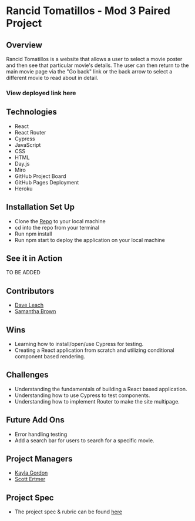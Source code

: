# Rancid Tomatillos - Mod 3 Paired Project

## Overview

Rancid Tomatillos is a website that allows a user to select a movie poster and then see that particular movie's details. The user can then return to the main movie page via the "Go back" link or the back arrow to select a different movie to read about in detail.

### View deployed link here  

## Technologies

- React
- React Router
- Cypress
- JavaScript
- CSS
- HTML
- Day.js
- Miro
- GitHub Project Board
- GitHub Pages Deployment
- Heroku

## Installation Set Up

- Clone the [Repo](https://github.com/davidleach724/Rancid-Tomatillos) to your local machine
- cd into the repo from your terminal
- Run npm install
- Run npm start to deploy the application on your local machine

## See it in Action

TO BE ADDED

## Contributors

- [Dave Leach](https://github.com/davidleach724)
- [Samantha Brown](https://github.com/Samantha-Brown)

## Wins

- Learning how to install/open/use Cypress for testing.
- Creating a React application from scratch and utilizing conditional component based rendering.

## Challenges

- Understanding the fundamentals of building a React based application.
- Understanding how to use Cypress to test components.
- Understanding how to implement Router to make the site multipage.

## Future Add Ons

- Error handling testing
- Add a search bar for users to search for a specific movie.

## Project Managers

- [Kayla Gordon](https://github.com/kaylagordon)
- [Scott Ertmer](https://github.com/sertmer)


## Project Spec

- The project spec & rubric can be found [here](https://frontend.turing.edu/projects/module-3/rancid-tomatillos-v3.html)
